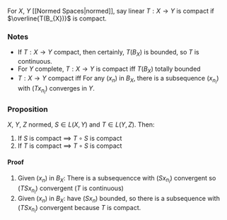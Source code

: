 For $X$, $Y$ [[Normed Spaces|normed]], say linear $T:X\to Y$ is compact if $\overline{T(B_{X})}$ is compact.
### Notes
- If $T:X\to Y$ compact, then certainly, $T(B_{X})$ is bounded, so $T$ is continuous.
- For $Y$ complete, $T:X\to Y$ is compact iff $T(B_{X})$ totally bounded
- $T:X\to Y$ compact iff For any $(x_{n})$ in $B_{X}$, there is a subsequence $(x_{n_{i}})$ with $(Tx_{n_{i}})$ converges in $Y$.
### Proposition
$X$, $Y$, $Z$ normed, $S\in L(X,Y)$ and $T\in L(Y,Z)$.
Then:
1. If $S$ is compact $\implies$ $T\circ S$ is compact
2. If $T$ is compact $\implies$ $T\circ S$ is compact
#### Proof
1. Given $(x_{n})$ in $B_{X}$: There is a subsequencce with $(Sx_{n_{i}})$ convergent so $(TSx_{n_{i}})$ convergent ($T$ is continuous)
2. Given $(x_{n})$ in $B_{X}$: have $(Sx_{n})$ bounded, so there is a subsequence with $(TSx_{n_{i}})$ convergent because $T$ is compact.